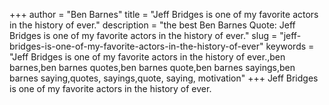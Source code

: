 +++
author = "Ben Barnes"
title = "Jeff Bridges is one of my favorite actors in the history of ever."
description = "the best Ben Barnes Quote: Jeff Bridges is one of my favorite actors in the history of ever."
slug = "jeff-bridges-is-one-of-my-favorite-actors-in-the-history-of-ever"
keywords = "Jeff Bridges is one of my favorite actors in the history of ever.,ben barnes,ben barnes quotes,ben barnes quote,ben barnes sayings,ben barnes saying,quotes, sayings,quote, saying, motivation"
+++
Jeff Bridges is one of my favorite actors in the history of ever.
